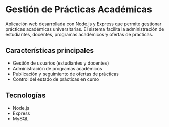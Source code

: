 # Gestión de Prácticas Académicas

Aplicación web desarrollada con Node.js y Express que permite gestionar prácticas académicas universitarias. El sistema facilita la administración de estudiantes, docentes, programas académicos y ofertas de prácticas.

## Características principales

- Gestión de usuarios (estudiantes y docentes)
- Administración de programas académicos
- Publicación y seguimiento de ofertas de prácticas
- Control del estado de prácticas en curso

## Tecnologías
- Node.js
- Express
- MySQL
